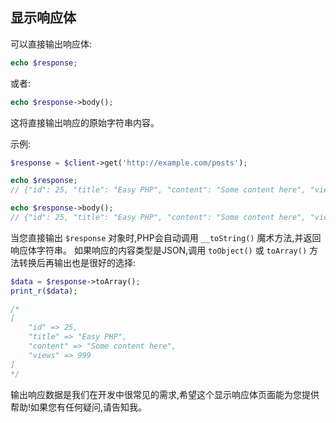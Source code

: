 ## 显示响应体

可以直接输出响应体:

```php
echo $response; 
```

或者:

```php
echo $response->body();
```

这将直接输出响应的原始字符串内容。

示例:

```php
$response = $client->get('http://example.com/posts');

echo $response;
// {"id": 25, "title": "Easy PHP", "content": "Some content here", "views": 999}

echo $response->body();  
// {"id": 25, "title": "Easy PHP", "content": "Some content here", "views": 999}
```

当您直接输出 `$response` 对象时,PHP会自动调用 `__toString()` 魔术方法,并返回响应体字符串。
如果响应的内容类型是JSON,调用 `toObject()` 或 `toArray()` 方法转换后再输出也是很好的选择:

```php
$data = $response->toArray();
print_r($data);

/* 
[
    "id" => 25, 
    "title" => "Easy PHP", 
    "content" => "Some content here", 
    "views" => 999
]
*/ 
```

输出响应数据是我们在开发中很常见的需求,希望这个显示响应体页面能为您提供帮助!如果您有任何疑问,请告知我。
